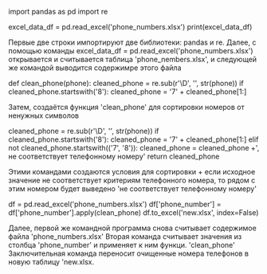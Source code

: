 import pandas as pd import re

excel_data_df = pd.read_excel('phone_numbers.xlsx') print(excel_data_df)

Первые две строки импортируют две библиотеки: pandas и re. Далее, с помощью команды excel_data_df = pd.read_excel('phone_numbers.xlsx') открывается и считывается таблица 'phone_nembers.xlsx', и следующей же командой выводится содержимре этого файла

def clean_phone(phone): cleaned_phone = re.sub(r'\D', '', str(phone)) if cleaned_phone.startswith('8'): cleaned_phone = '7' + cleaned_phone[1:]

Затем, создаётся функция 'clean_phone' для сортировки номеров от ненужных символов

cleaned_phone = re.sub(r'\D', '', str(phone)) if cleaned_phone.startswith('8'): cleaned_phone = '7' + cleaned_phone[1:] elif not cleaned_phone.startswith(('7', '8')): cleaned_phone = cleaned_phone +', не соответствует телефонному номеру' return cleaned_phone

Этими командами создаются условия для сортировки + если исходное значение не соответствует критериям телефонного номера, то рядом с этим номером будет выведено 'не соответствует телефонному номеру'

df = pd.read_excel('phone_numbers.xlsx') df['phone_number'] = df['phone_number'].apply(clean_phone) df.to_excel('new.xlsx', index=False)

Далее, первой же командной программа снова считывает содержимое файла 'phone_numbers.xlsx' Вторая команда считывает значения из столбца 'phone_number' и применяет к ним функци. 'clean_phone' Заключительная команда переносит очищенные номера телефонов в новую таблицу 'new.xlsx.